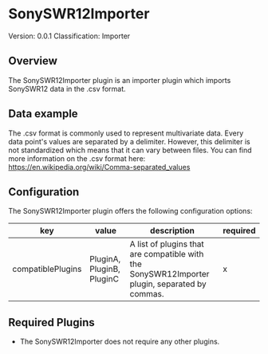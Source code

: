 # SonySWR12Importer
Version: 0.0.1
Classification: Importer

Overview
-----
The SonySWR12Importer plugin is an importer plugin which imports SonySWR12 data in the .csv format.

Data example
-----
The .csv format is commonly used to represent multivariate data. Every data point's values are separated by a delimiter. However, this delimiter is not standardized which means that it can vary between files. You can find more information on the .csv format here: https://en.wikipedia.org/wiki/Comma-separated_values

Configuration
-----
The SonySWR12Importer plugin offers the following configuration options:

| key  | value | description | required |
| ------------- | ------------- |  ------------- | ------------- |
| compatiblePlugins | PluginA, PluginB, PluginC | A list of plugins that are compatible with the SonySWR12Importer plugin, separated by commas. | x

Required Plugins
-----
 - The SonySWR12Importer does not require any other plugins.